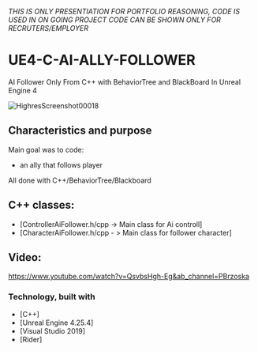 
*THIS IS ONLY PRESENTIATION FOR PORTFOLIO REASONING,
CODE IS USED IN ON GOING PROJECT
CODE CAN BE SHOWN ONLY FOR RECRUTERS/EMPLOYER*

# UE4-C-AI-ALLY-FOLLOWER
AI Follower Only From C++ with BehaviorTree and BlackBoard  In Unreal Engine 4


![HighresScreenshot00018](https://user-images.githubusercontent.com/53401206/101009847-6acfc300-3562-11eb-9305-685788092808.png)


<!-- Characteristics and purpose -->
## Characteristics and purpose

Main goal was to code:
- an ally that follows player


All done with C++/BehaviorTree/Blackboard

## C++ classes:

* [ControllerAiFollower.h/cpp -> Main class for Ai controll]
* [CharacterAiFollower.h/cpp - > Main class for follower character]



## Video:

https://www.youtube.com/watch?v=QsvbsHgh-Eg&ab_channel=PBrzoska




### Technology, built with

* [C++]
* [Unreal Engine 4.25.4]
* [Visual Studio 2019]
* [Rider]

